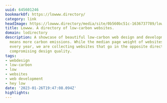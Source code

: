 ```yaml
---
uuid: 645601246
bookmarkOf: https://lowww.directory/
category: link
headImage: https://lowww.directory/media/site/0b560bc51c-1636737789/lowww-1-1200x630-crop-1-q80.jpg
title: Lowww. A directory of low-carbon websites.
domain: lodirectory
description: A showcase of beautiful low-carbon web design and development. More data
  means more carbon emissions. While the median page weight of websites is increasing
  every year, we are collecting websites that go in the opposite direction without
  compromising design quality.
tags:
- webdesign
- low-carbon
- low
- websites
- web development
- hey low
date: '2023-01-26T19:47:08.094Z'
highlights: 
---
```



